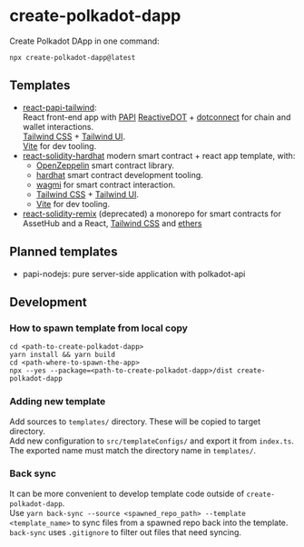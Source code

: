 # create-polkadot-dapp

Create Polkadot DApp in one command:

```
npx create-polkadot-dapp@latest
```

## Templates

* [react-papi-tailwind](https://github.com/paritytech/create-polkadot-dapp/tree/master/templates/react-papi-tailwind):<br/>
  React front-end app with [PAPI](papi.how) [ReactiveDOT](https://reactivedot.dev) + [dotconnect](https://dotconnect.dev/) for chain and wallet interactions.<br/>
  [Tailwind CSS](https://tailwindcss.com) + [Tailwind UI](https://tailwindui.com/). <br/>
  [Vite](https://vite.dev/) for dev tooling.
* [react-solidity-hardhat](https://github.com/paritytech/create-polkadot-dapp/tree/master/templates/react-solidity-hardhat) modern smart contract + react app template, with:
  * [OpenZeppelin](https://docs.openzeppelin.com/contracts/5.x/) smart contract library.
  * [hardhat](https://hardhat.org/) smart contract development tooling.
  * [wagmi](https://wagmi.sh/) for smart contract interaction.
  * [Tailwind CSS](https://tailwindcss.com) + [Tailwind UI](https://tailwindui.com/).
  * [Vite](https://vite.dev/) for dev tooling.
* [react-solidity-remix](https://github.com/paritytech/create-polkadot-dapp/tree/master/templates/react-solidity) (deprecated) a monorepo for smart contracts for AssetHub and a React, [Tailwind CSS](https://tailwindcss.com) and [ethers](https://docs.ethers.org/v6/)

## Planned templates
* papi-nodejs: pure server-side application with polkadot-api

## Development

### How to spawn template from local copy
```
cd <path-to-create-polkadot-dapp>
yarn install && yarn build
cd <path-where-to-spawn-the-app>
npx --yes --package=<path-to-create-polkadot-dapp>/dist create-polkadot-dapp
```

### Adding new template
Add sources to `templates/` directory. These will be copied to target directory.  
Add new configuration to `src/templateConfigs/` and export it from `index.ts`. The exported name must match the directory name in `templates/`.

### Back sync
It can be more convenient to develop template code outside of `create-polkadot-dapp`.  
Use `yarn back-sync --source <spawned_repo_path> --template <template_name>` to sync files from a spawned repo back into the template.  
`back-sync` uses `.gitignore` to filter out files that need syncing.  

